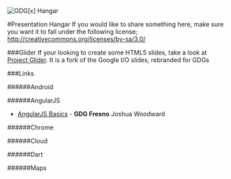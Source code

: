 ![GDG[x] Hangar](https://raw.github.com/gdg-x/hangar/master/images/logos/gdg-x/gdg-x-hangar_small.png)

#Presentation Hangar
If you would like to share something here, make sure you want it to fall under the following license;
http://creativecommons.org/licenses/by-sa/3.0/

###Glider
If your looking to create some HTML5 slides, take a look at [Project Glider](https://github.com/gdg-x/glider). It is a fork of the Google I/O slides, rebranded for GDGs


###Links

######Android

######AngularJS
* [AngularJS Basics](http://ng-guide.com/angularjs-talk) - **GDG Fresno** Joshua Woodward

######Chrome

######Cloud

######Dart

######Maps
